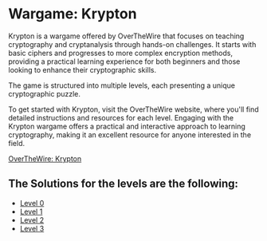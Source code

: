 # Wargame: Krypton
Krypton is a wargame offered by OverTheWire that focuses on teaching cryptography and cryptanalysis through hands-on challenges. It starts with basic ciphers and progresses to more complex encryption methods, providing a practical learning experience for both beginners and those looking to enhance their cryptographic skills.

The game is structured into multiple levels, each presenting a unique cryptographic puzzle. 

To get started with Krypton, visit the OverTheWire website, where you'll find detailed instructions and resources for each level. Engaging with the Krypton wargame offers a practical and interactive approach to learning cryptography, making it an excellent resource for anyone interested in the field.

[OverTheWire: Krypton](https://overthewire.org/wargames/krypton/)

## The Solutions for the levels are the following:
- [Level 0](https://github.com/Cristian5tarellas/Wargames/blob/main/Krypton/Level_0.md)
- [Level 1](https://github.com/Cristian5tarellas/Wargames/blob/main/Krypton/Level_1.md)
- [Level 2](https://github.com/Cristian5tarellas/Wargames/blob/main/Krypton/Level_2.md)
- [Level 3](https://github.com/Cristian5tarellas/Wargames/blob/main/Krypton/Level_3.md)
